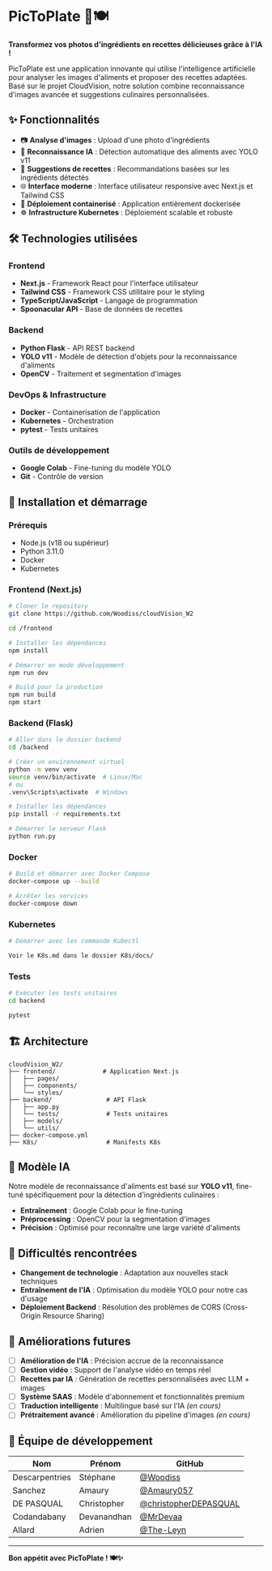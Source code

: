# PicToPlate 📸🍽️

**Transformez vos photos d'ingrédients en recettes délicieuses grâce à l'IA !**

PicToPlate est une application innovante qui utilise l'intelligence artificielle pour analyser les images d'aliments et proposer des recettes adaptées. Basé sur le projet CloudVision, notre solution combine reconnaissance d'images avancée et suggestions culinaires personnalisées.

## ✨ Fonctionnalités

- 📷 **Analyse d'images** : Upload d'une photo d'ingrédients
- 🤖 **Reconnaissance IA** : Détection automatique des aliments avec YOLO v11
- 🍳 **Suggestions de recettes** : Recommandations basées sur les ingrédients détectés
- 🌐 **Interface moderne** : Interface utilisateur responsive avec Next.js et Tailwind CSS
- 🐳 **Déploiement containerisé** : Application entièrement dockerisée
- ☸️ **Infrastructure Kubernetes** : Déploiement scalable et robuste

## 🛠️ Technologies utilisées

### Frontend
- **Next.js** - Framework React pour l'interface utilisateur
- **Tailwind CSS** - Framework CSS utilitaire pour le styling
- **TypeScript/JavaScript** - Langage de programmation
- **Spoonacular API** - Base de données de recettes

### Backend
- **Python Flask** - API REST backend
- **YOLO v11** - Modèle de détection d'objets pour la reconnaissance d'aliments
- **OpenCV** - Traitement et segmentation d'images


### DevOps & Infrastructure
- **Docker** - Containerisation de l'application
- **Kubernetes** - Orchestration 
- **pytest** - Tests unitaires

### Outils de développement
- **Google Colab** - Fine-tuning du modèle YOLO
- **Git** - Contrôle de version

## 🚀 Installation et démarrage

### Prérequis
- Node.js (v18 ou supérieur)
- Python 3.11.0
- Docker
- Kubernetes

### Frontend (Next.js)

```bash
# Cloner le repository
git clone https://github.com/Woodiss/cloudVision_W2

cd /frontend

# Installer les dépendances
npm install

# Démarrer en mode développement
npm run dev

# Build pour la production
npm run build
npm start
```

### Backend (Flask)

```bash
# Aller dans le dossier backend
cd /backend

# Créer un environnement virtuel
python -m venv venv
source venv/bin/activate  # Linux/Mac
# ou
.venv\Scripts\activate  # Windows

# Installer les dépendances
pip install -r requirements.txt

# Démarrer le serveur Flask
python run.py
```

### Docker

```bash
# Build et démarrer avec Docker Compose
docker-compose up --build

# Arrêter les services
docker-compose down
```

### Kubernetes

```bash
# Démarrer avec les commande Kubectl

Voir le K8s.md dans le dossier K8s/docs/
```

### Tests

```bash
# Exécuter les tests unitaires
cd backend

pytest 

```

## 🏗️ Architecture

```
cloudVision_W2/
├── frontend/             # Application Next.js
│   ├── pages/
│   ├── components/
│   └── styles/
├── backend/               # API Flask
│   ├── app.py
│   └── tests/             # Tests unitaires
│   ├── models/
│   └── utils/
├── docker-compose.yml
├── K8s/                   # Manifests K8s

```

## 🔬 Modèle IA

Notre modèle de reconnaissance d'aliments est basé sur **YOLO v11**, fine-tuné spécifiquement pour la détection d'ingrédients culinaires :

- **Entraînement** : Google Colab pour le fine-tuning
- **Préprocessing** : OpenCV pour la segmentation d'images
- **Précision** : Optimisé pour reconnaître une large variété d'aliments

## 🚧 Difficultés rencontrées

- **Changement de technologie** : Adaptation aux nouvelles stack techniques
- **Entraînement de l'IA** : Optimisation du modèle YOLO pour notre cas d'usage
- **Déploiement Backend** : Résolution des problèmes de CORS (Cross-Origin Resource Sharing)

## 🔮 Améliorations futures

- [ ] **Amélioration de l'IA** : Précision accrue de la reconnaissance
- [ ] **Gestion vidéo** : Support de l'analyse vidéo en temps réel
- [ ] **Recettes par IA** : Génération de recettes personnalisées avec LLM + images
- [ ] **Système SAAS** : Modèle d'abonnement et fonctionnalités premium
- [ ] **Traduction intelligente** : Multilingue basé sur l'IA *(en cours)*
- [ ] **Prétraitement avancé** : Amélioration du pipeline d'images *(en cours)*

## 👥 Équipe de développement

| Nom | Prénom | GitHub |
|-----|--------|--------|
| Descarpentries | Stéphane | [@Woodiss](https://github.com/Woodiss) |
| Sanchez | Amaury | [@Amaury057](https://github.com/Amaury057) |
| DE PASQUAL | Christopher | [@christopherDEPASQUAL](https://github.com/christopherDEPASQUAL) |
| Codandabany | Devanandhan | [@MrDevaa](https://github.com/MrDevaa) |
| Allard | Adrien | [@The-Leyn](https://github.com/The-Leyn) |


---

**Bon appétit avec PicToPlate ! 🍽️✨**
